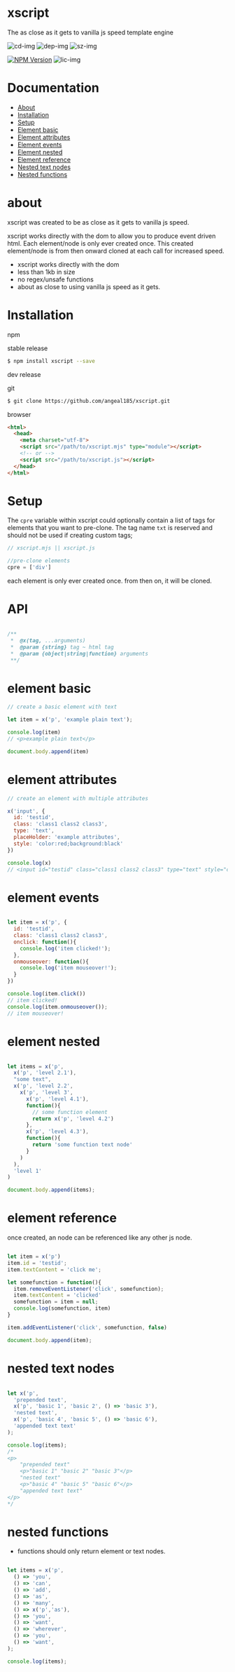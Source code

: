 # xscript

The as close as it gets to vanilla js speed template engine


![cd-img] ![dep-img] ![sz-img]

[![NPM Version][npm-img]][npm-url] ![lic-img]

# Documentation

- [About](#about)
- [Installation](#installation)
- [Setup](#setup)
- [Element basic](#element-basic)
- [Element attributes](#element-attributes)
- [Element events](#element-events)
- [Element nested](#element-nested)
- [Element reference](#element-reference)
- [Nested text nodes](#nested-text-nodes)
- [Nested functions](#nested-functions)

# about

xscript was created to be as close as it gets to vanilla js speed.

xscript works directly with the dom to allow you to produce event driven html. Each element/node is only ever created once. This created element/node is from then onward cloned at each call for increased speed.

* xscript works directly with the dom
* less than 1kb in size
* no regex/unsafe functions
* about as close to using vanilla js speed as it gets.

# Installation

npm

stable release

```sh
$ npm install xscript --save
```

dev release

git
```sh
$ git clone https://github.com/angeal185/xscript.git
```

browser

```html
<html>
  <head>
    <meta charset="utf-8">
    <script src="/path/to/xscript.mjs" type="module"></script>
    <!-- or -->
    <script src="/path/to/xscript.js"></script>
  </head>
</html>
```

# Setup

The `cpre` variable within xscript could optionally contain a list of tags for elements
that you want to pre-clone. The tag name `txt` is reserved and should not
be used if creating custom tags;

```js
// xscript.mjs || xscript.js

//pre-clone elements
cpre = ['div']

```

each element is only ever created once. from then on, it will be cloned.


# API

```js

/**
 *  @x(tag, ...arguments)
 *  @param {string} tag ~ html tag
 *  @param {object|string|function} arguments
 **/

```

# element basic

```js
// create a basic element with text

let item = x('p', 'example plain text');

console.log(item)
// <p>example plain text</p>

document.body.append(item)

```

# element attributes
```js
// create an element with multiple attributes

x('input', {
  id: 'testid',
  class: 'class1 class2 class3',
  type: 'text',
  placeHolder: 'example attributes',
  style: 'color:red;background:black'
})

console.log(x)
// <input id="testid" class="class1 class2 class3" type="text" style="color:red;background:black" placeholder="example attributes">

```

# element events
```js

let item = x('p', {
  id: 'testid',
  class: 'class1 class2 class3',
  onclick: function(){
    console.log('item clicked!');
  },
  onmouseover: function(){
    console.log('item mouseover!');
  }
})

console.log(item.click())
// item clicked!
console.log(item.onmouseover());
// item mouseover!
```

# element nested
```js

let items = x('p',
  x('p', 'level 2.1'),
  "some text",
  x('p', 'level 2.2',
    x('p', 'level 3',
      x('p', 'level 4.1'),
      function(){
        // some function element
        return x('p', 'level 4.2')
      },
      x('p', 'level 4.3'),
      function(){
        return 'some function text node'
      }
    )
  ),
  'level 1'
)

document.body.append(items);
```

# element reference

once created, an node can be referenced like any other js node.

```js

let item = x('p')
item.id = 'testid';
item.textContent = 'click me';

let somefunction = function(){
  item.removeEventListener('click', somefunction);
  item.textContent = 'clicked'
  somefunction = item = null;
  console.log(somefunction, item)
}

item.addEventListener('click', somefunction, false)

document.body.append(item);

```

# nested text nodes
```js

let x('p',
  'prepended text',
  x('p', 'basic 1', 'basic 2', () => 'basic 3'),
  'nested text',
  x('p', 'basic 4', 'basic 5', () => 'basic 6'),
  'appended text text'
);

console.log(items);
/*
<p>
    "prepended text"
    <p>"basic 1" "basic 2" "basic 3"</p>
    "nested text"
    <p>"basic 4" "basic 5" "basic 6"</p>
    "appended text text"
</p>
*/
```

# nested functions

* functions should only return element or text nodes.

```js

let items = x('p',
  () => 'you',
  () => 'can',
  () => 'add',
  () => 'as',
  () => 'many',
  () => x('p','as'),
  () => 'you',
  () => 'want',
  () => 'wherever',
  () => 'you',
  () => 'want',
);

console.log(items);

```

[cd-img]: https://app.codacy.com/project/badge/Grade/e306036b67264c03a4a0f3e346c677af
[npm-img]: https://badgen.net/npm/v/xscript?style=flat-square
[dep-img]:https://badgen.net/david/dep/angeal185/xscript?style=flat-square
[sz-img]:https://badgen.net/packagephobia/publish/xscript?style=flat-square
[lic-img]: https://badgen.net/github/license/angeal185/xscript?style=flat-square
[npm-url]: https://npmjs.org/package/xscript
